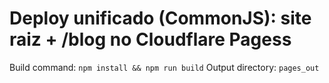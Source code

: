 # Deploy unificado (CommonJS): site raiz + /blog no Cloudflare Pagess
Build command: `npm install && npm run build`
Output directory: `pages_out`
